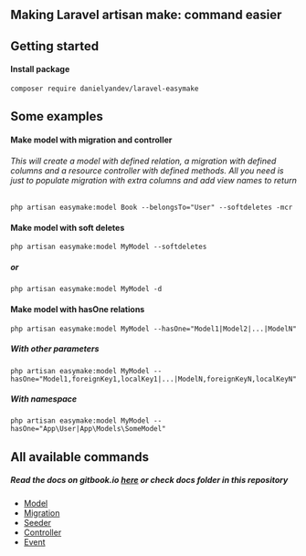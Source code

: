 ## Making Laravel artisan make: command easier

## Getting started

#### Install package
`composer require danielyandev/laravel-easymake`

## Some examples

#### Make model with migration and controller
###### This will create a model with defined relation, a migration with defined columns and a resource controller with defined methods. All you need is just to populate migration with extra columns and add view names to return
`php artisan easymake:model Book --belongsTo="User" --softdeletes -mcr`

#### Make model with soft deletes
`php artisan easymake:model MyModel --softdeletes`

##### or
`php artisan easymake:model MyModel -d`

#### Make model with hasOne relations
`php artisan easymake:model MyModel --hasOne="Model1|Model2|...|ModelN"`

##### With other parameters
`php artisan easymake:model MyModel --hasOne="Model1,foreignKey1,localKey1|...|ModelN,foreignKeyN,localKeyN"`

##### With namespace
`php artisan easymake:model MyModel --hasOne="App\User|App\Models\SomeModel"`

## All available commands

##### Read the docs on gitbook.io [here](https://rub1994-13.gitbook.io/easymake/) or check docs folder in this repository

- [Model](https://github.com/danielyandev/laravel-easymake/blob/master/docs/usage/model.md)
- [Migration](https://github.com/danielyandev/laravel-easymake/blob/master/docs/usage/migration.md)
- [Seeder](https://github.com/danielyandev/laravel-easymake/blob/master/docs/usage/seeder.md)
- [Controller](https://github.com/danielyandev/laravel-easymake/blob/master/docs/usage/controller.md)
- [Event](https://github.com/danielyandev/laravel-easymake/blob/master/docs/usage/event.md)
